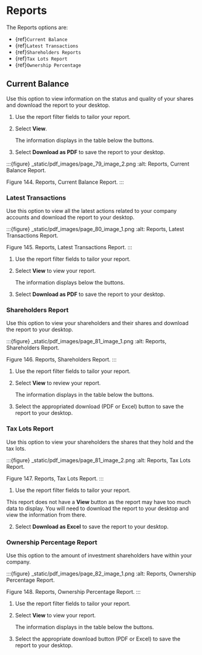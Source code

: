 # Reports

The Reports options are:

- {ref}`Current Balance`
- {ref}`Latest Transactions`
- {ref}`Shareholders Reports`
- {ref}`Tax Lots Report`
- {ref}`Ownership Percentage`

## Current Balance

Use this option to view information on the status and quality of your shares and download the
report to your desktop.

1. Use the report filter fields to tailor your report.

2. Select **View**.

   The information displays in the table below the buttons.

3. Select **Download as PDF** to save the report to your desktop.

:::{figure} _static/pdf_images/page_79_image_2.png
:alt: Reports, Current Balance Report.

Figure 144. Reports, Current Balance Report.
:::

### Latest Transactions

Use this option to view all the latest actions related to your company accounts and download the report to your desktop.

:::{figure} _static/pdf_images/page_80_image_1.png
:alt: Reports, Latest Transactions Report.

Figure 145. Reports, Latest Transactions Report.
:::

1. Use the report filter fields to tailor your report.

2. Select **View** to view your report.

   The information displays below the buttons.

3. Select **Download as PDF** to save the report to your desktop.

### Shareholders Report

Use this option to view your shareholders and their shares and download the report to your desktop.

:::{figure} _static/pdf_images/page_81_image_1.png
:alt: Reports, Shareholders Report.

Figure 146. Reports, Shareholders Report.
:::

1. Use the report filter fields to tailor your report.

2. Select **View** to review your report.

   The information displays in the table below the buttons.

3. Select the appropriated download (PDF or Excel) button to save the report to your desktop.

### Tax Lots Report

Use this option to view your shareholders the shares that they hold and the tax lots.

:::{figure} _static/pdf_images/page_81_image_2.png
:alt: Reports, Tax Lots Report.

Figure 147. Reports, Tax Lots Report.
:::

1. Use the report filter fields to tailor your report.

This report does not have a **View** button as the report may have too much data to display. You will need to download the report to your desktop and view the information from there.

2. Select **Download as Excel** to save the report to your desktop.

### Ownership Percentage Report

Use this option to the amount of investment shareholders have within your company.

:::{figure} _static/pdf_images/page_82_image_1.png
:alt: Reports, Ownership Percentage Report.

Figure 148. Reports, Ownership Percentage Report.
:::

1. Use the report filter fields to tailor your report.

2. Select **View** to view your report.

   The information displays in the table below the buttons.

3. Select the appropriate download button (PDF or Excel) to save the report to your desktop.
